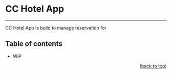 # CC Hotel App
- - - -
<a name="readme-top"></a>

CC Hotel App is build to manage reservation for 


## Table of contents ##
* WIP

<p align="right">(<a href="#readme-top">back to top</a>)</p>



